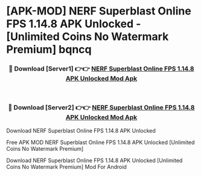 # [APK-MOD] NERF  Superblast Online FPS 1.14.8 APK Unlocked - [Unlimited Coins No Watermark Premium] bqncq



<div align="center">
<h3>🔴 Download [Server1] 👉👉 <a href="https://momento.my/?title=NERF__Superblast_Online_FPS_1.14.8_APK_Unlocked">NERF  Superblast Online FPS 1.14.8 APK Unlocked Mod Apk</a></h3><br>

<h3>🔴 Download [Server2] 👉👉 <a href="https://momento.my/?title=NERF__Superblast_Online_FPS_1.14.8_APK_Unlocked">NERF  Superblast Online FPS 1.14.8 APK Unlocked Mod Apk</a></h3>
</div>



Download NERF  Superblast Online FPS 1.14.8 APK Unlocked 

Free APK MOD NERF  Superblast Online FPS 1.14.8 APK Unlocked [Unlimited Coins No Watermark Premium]

Download NERF  Superblast Online FPS 1.14.8 APK Unlocked [Unlimited Coins No Watermark Premium] Mod For Android
